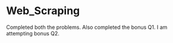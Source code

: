 # Web_Scraping
Completed both the problems. 
Also completed the bonus Q1.
I am attempting bonus Q2.
